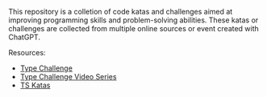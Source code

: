 This repository is a colletion of code katas and challenges aimed at improving programming skills and problem-solving abilities. These katas or challenges are collected from multiple online sources or event created with ChatGPT.

Resources:

- [Type Challenge](https://github.com/type-challenges/type-challenges)
- [Type Challenge Video Series](https://www.youtube.com/watch?v=QFfL2azrshE&list=PLOlZuxYbPik180vcJfsAM6xHYLVxrEgHC)
- [TS Katas](https://github.com/cesalberca/katas)
